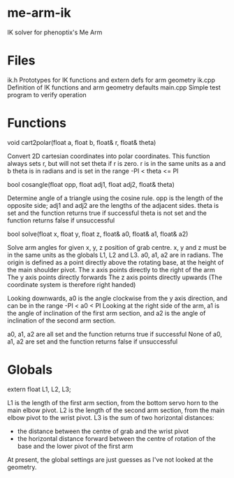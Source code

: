 me-arm-ik
=========

IK solver for phenoptix's Me Arm

Files
=====
ik.h      Prototypes for IK functions and extern defs for arm geometry
ik.cpp    Definition of IK functions and arm geometry defaults
main.cpp  Simple test program to verify operation

Functions
=========
void cart2polar(float a, float b, float& r, float& theta)

Convert 2D cartesian coordinates into polar coordinates.
This function always sets r, but will not set theta if r is zero.
r is in the same units as a and b
theta is in radians and is set in the range -PI < theta <= PI

bool cosangle(float opp, float adj1, float adj2, float& theta)

Determine angle of a triangle using the cosine rule.
opp is the length of the opposite side; adj1 and adj2 are the lengths of the adjacent sides.
theta is set and the function returns true if successful
theta is not set and the function returns false if unsuccessful

bool solve(float x, float y, float z, float& a0, float& a1, float& a2)

Solve arm angles for given x, y, z position of grab centre.
x, y and z must be in the same units as the globals L1, L2 and L3.
a0, a1, a2 are in radians.
The origin is defined as a point directly above the rotating base,
at the height of the main shoulder pivot.
The x axis points directly to the right of the arm
The y axis points directly forwards
The z axis points directly upwards
(The coordinate system is therefore right handed)

Looking downwards, a0 is the angle clockwise from the y axis direction, and can be in the range -PI < a0 < PI
Looking at the right side of the arm, a1 is the angle of inclination of the first arm section, and
a2 is the angle of inclination of the second arm section.

a0, a1, a2 are all set and the function returns true if successful
None of a0, a1, a2 are set and the function returns false if unsuccessful

Globals
=======
extern float L1, L2, L3;

L1 is the length of the first arm section, from the bottom servo horn to the main elbow pivot.
L2 is the length of the second arm section, from the main elbow pivot to the wrist pivot.
L3 is the sum of two horizontal distances:
 - the distance between the centre of grab and the wrist pivot
 - the horizontal distance forward between the centre of rotation of the base and the lower pivot of the first arm
 
At present, the global settings are just guesses as I've not looked at the geometry.
